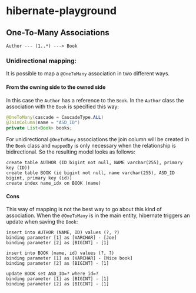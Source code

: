 # hibernate-playground

## One-To-Many Associations

```
Author --- (1..*) ---> Book
```

### Unidirectional mapping:

It is possible to map a `@OneToMany` association in two different ways. 

#### From the owning side to the owned side

In this case the `Author` has a reference to the `Book`. In the `Author` class the association with the `Book` is specified this way:

```java
@OneToMany(cascade = CascadeType.ALL)
@JoinColumn(name = "ASD_ID")
private List<Book> books;
```

For unidirectional `@OneToMany` associations the join column will be created in the `Book` class and `mappedBy` is only necessary when the relationship is bidirectional.
So the resulting model looks as follows:

```
create table AUTHOR (ID bigint not null, NAME varchar(255), primary key (ID))
create table BOOK (id bigint not null, name varchar(255), ASD_ID bigint, primary key (id))
create index name_idx on BOOK (name)
```

#### Cons

This way of mapping is not the best way to go about this kind of association. When the `@OneToMany` is in the main entity, hibernate triggers an update when saving the `Book`:

```
insert into AUTHOR (NAME, ID) values (?, ?)
binding parameter [1] as [VARCHAR] - [Joe]
binding parameter [2] as [BIGINT] - [1]

insert into BOOK (name, id) values (?, ?)
binding parameter [1] as [VARCHAR] - [Nice book]
binding parameter [2] as [BIGINT] - [1]

update BOOK set ASD_ID=? where id=?
binding parameter [1] as [BIGINT] - [1]
binding parameter [2] as [BIGINT] - [1]
```